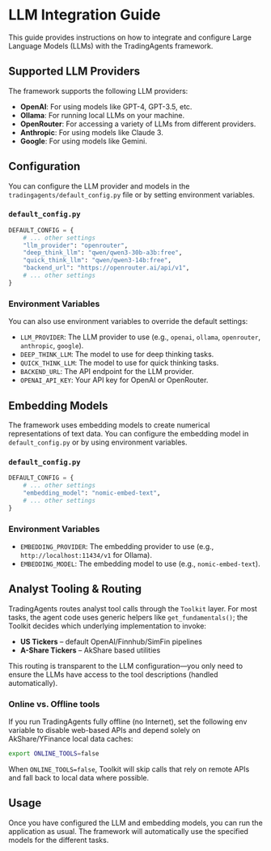 # LLM Integration Guide

This guide provides instructions on how to integrate and configure Large Language Models (LLMs) with the TradingAgents framework.

## Supported LLM Providers

The framework supports the following LLM providers:

- **OpenAI**: For using models like GPT-4, GPT-3.5, etc.
- **Ollama**: For running local LLMs on your machine.
- **OpenRouter**: For accessing a variety of LLMs from different providers.
- **Anthropic**: For using models like Claude 3.
- **Google**: For using models like Gemini.

## Configuration

You can configure the LLM provider and models in the `tradingagents/default_config.py` file or by setting environment variables.

### `default_config.py`

```python
DEFAULT_CONFIG = {
    # ... other settings
    "llm_provider": "openrouter",
    "deep_think_llm": "qwen/qwen3-30b-a3b:free",
    "quick_think_llm": "qwen/qwen3-14b:free",
    "backend_url": "https://openrouter.ai/api/v1",
    # ... other settings
}
```

### Environment Variables

You can also use environment variables to override the default settings:

- `LLM_PROVIDER`: The LLM provider to use (e.g., `openai`, `ollama`, `openrouter`, `anthropic`, `google`).
- `DEEP_THINK_LLM`: The model to use for deep thinking tasks.
- `QUICK_THINK_LLM`: The model to use for quick thinking tasks.
- `BACKEND_URL`: The API endpoint for the LLM provider.
- `OPENAI_API_KEY`: Your API key for OpenAI or OpenRouter.

## Embedding Models

The framework uses embedding models to create numerical representations of text data. You can configure the embedding model in `default_config.py` or by using environment variables.

### `default_config.py`

```python
DEFAULT_CONFIG = {
    # ... other settings
    "embedding_model": "nomic-embed-text",
    # ... other settings
}
```

### Environment Variables

- `EMBEDDING_PROVIDER`: The embedding provider to use (e.g., `http://localhost:11434/v1` for Ollama).
- `EMBEDDING_MODEL`: The embedding model to use (e.g., `nomic-embed-text`).

## Analyst Tooling & Routing

TradingAgents routes analyst tool calls through the `Toolkit` layer. For most tasks, the agent code uses generic helpers like `get_fundamentals()`; the Toolkit decides which underlying implementation to invoke:

- **US Tickers** – default OpenAI/Finnhub/SimFin pipelines
- **A-Share Tickers** – AkShare based utilities

This routing is transparent to the LLM configuration—you only need to ensure the LLMs have access to the tool descriptions (handled automatically).

### Online vs. Offline tools

If you run TradingAgents fully offline (no Internet), set the following env variable to disable web-based APIs and depend solely on AkShare/YFinance local data caches:

```bash
export ONLINE_TOOLS=false
```

When `ONLINE_TOOLS=false`, Toolkit will skip calls that rely on remote APIs and fall back to local data where possible.

## Usage

Once you have configured the LLM and embedding models, you can run the application as usual. The framework will automatically use the specified models for the different tasks.
